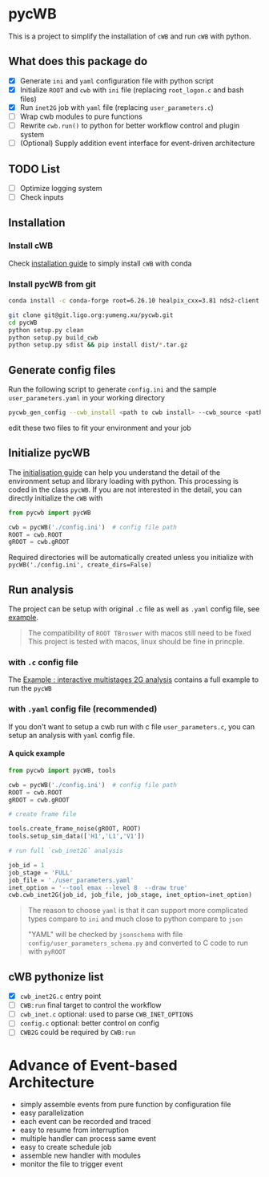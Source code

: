 # pycWB

This is a project to simplify the installation of `cWB` and run `cWB` with python.

## What does this package do

 - [x] Generate `ini` and `yaml` configuration file with python script
 - [x] Initialize `ROOT` and `cwb` with `ini` file (replacing `root_logon.c` and bash files)
 - [x] Run `inet2G` job with `yaml` file (replacing `user_parameters.c`)
 - [ ] Wrap cwb modules to pure functions 
 - [ ] Rewrite `cwb.run()` to python for better workflow control and plugin system
 - [ ] (Optional) Supply addition event interface for event-driven architecture

## TODO List

 - [ ] Optimize logging system
 - [ ] Check inputs

## Installation

### Install cWB

Check [installation guide](./docs/0.installation_guide.md) to simply install `cWB` with conda

### Install pycWB from git

```bash
conda install -c conda-forge root=6.26.10 healpix_cxx=3.81 nds2-client python-nds2-client
```

```bash
git clone git@git.ligo.org:yumeng.xu/pycwb.git
cd pycWB
python setup.py clean
python setup.py build_cwb
python setup.py sdist && pip install dist/*.tar.gz
```

## Generate config files

Run the following script to generate `config.ini` and the sample `user_parameters.yaml`
in your working directory

```bash
pycwb_gen_config --cwb_install <path to cwb install> --cwb_source <path to cwb source> --work_dir <path to work dir>
```

edit these two files to fit your environment and your job

## Initialize pycWB

The [initialisation guide](./docs/1.initialisation_guide.md) can help you understand the detail of the environment setup
and library loading with python. This processing is coded in the class `pycWB`. If you are not interested in the detail,
you can directly initialize the `cWB` with

```python
from pycwb import pycWB

cwb = pycWB('./config.ini')  # config file path
ROOT = cwb.ROOT
gROOT = cwb.gROOT
```

Required directories will be automatically created unless you initialize
with `pycWB('./config.ini', create_dirs=False)`

## Run analysis

The project can be setup with original `.c` file as well as `.yaml` config file,
see [example](./examples/MultiStages2G/user_parameters.yaml).

> The compatibility of `ROOT TBroswer` with macos still need to be fixed
> This project is tested with macos, linux should be fine in princple.

### with `.c` config file

The [Example : interactive multistages 2G analysis](./docs/2.test_interactive_multistages_2G_analysis.md) contains a
full example to run the `pycWB`

### with `.yaml` config file (recommended)

If you don't want to setup a cwb run with c file `user_parameters.c`,
you can setup an analysis with `yaml` config file.

#### A quick example

```python
from pycwb import pycWB, tools

cwb = pycWB('./config.ini')  # config file path
ROOT = cwb.ROOT
gROOT = cwb.gROOT

# create frame file

tools.create_frame_noise(gROOT, ROOT)
tools.setup_sim_data(['H1','L1','V1'])

# run full `cwb_inet2G` analysis

job_id = 1
job_stage = 'FULL'
job_file = './user_parameters.yaml'
inet_option = '--tool emax --level 8  --draw true'
cwb.cwb_inet2G(job_id, job_file, job_stage, inet_option=inet_option)
```

> The reason to choose `yaml` is that it can support more complicated types compare to `ini` and
> much close to python compare to `json`
>
> "YAML" will be checked by `jsonschema` with file `config/user_parameters_schema.py`
> and converted to C code to run with `pyROOT`

## cWB pythonize list

- [x] `cwb_inet2G.c` entry point
- [ ] `CWB:run` final target to control the workflow
- [ ] `cwb_inet.c` optional: used to parse `CWB_INET_OPTIONS`
- [ ] `config.c` optional: better control on config
- [ ] `CWB2G` could be required by `CWB:run` 

# Advance of Event-based Architecture

 - simply assemble events from pure function by configuration file 
 - easy parallelization
 - each event can be recorded and traced
 - easy to resume from interruption
 - multiple handler can process same event
 - easy to create schedule job
 - assemble new handler with modules
 - monitor the file to trigger event
